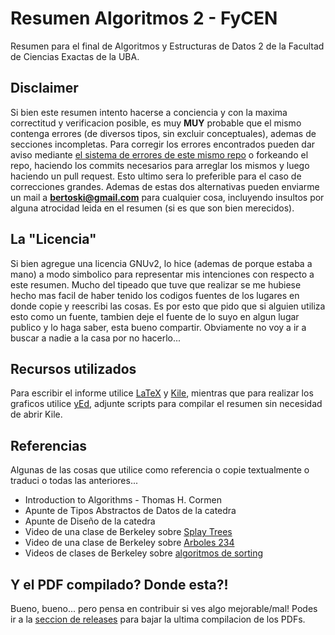 Resumen Algoritmos 2 - FyCEN
===================

Resumen para el final de Algoritmos y Estructuras de Datos 2 de la Facultad de Ciencias Exactas de la UBA.

## Disclaimer

Si bien este resumen intento hacerse a conciencia y con la maxima correctitud y verificacion posible, es muy **MUY** probable que el mismo contenga errores (de diversos tipos, sin excluir conceptuales), ademas de secciones incompletas. Para corregir los errores encontrados pueden dar aviso mediante [el sistema de errores de este mismo repo][Issues] o forkeando el repo, haciendo los commits necesarios para arreglar los mismos y luego haciendo un pull request. Esto ultimo sera lo preferible para el caso de correcciones grandes. Ademas de estas dos alternativas pueden enviarme un mail a **bertoski@gmail.com** para cualquier cosa, incluyendo insultos por alguna atrocidad leida en el resumen (si es que son bien merecidos).

## La "Licencia"

Si bien agregue una licencia GNUv2, lo hice (ademas de porque estaba a mano) a modo simbolico para representar mis intenciones con respecto a este resumen. Mucho del tipeado que tuve que realizar se me hubiese hecho mas facil de haber tenido los codigos fuentes de los lugares en donde copie y reescribi las cosas. Es por esto que pido que si alguien utiliza esto como un fuente, tambien deje el fuente de lo suyo en algun lugar publico y lo haga saber, esta bueno compartir. Obviamente no voy a ir a buscar a nadie a la casa por no hacerlo...

## Recursos utilizados

Para escribir el informe utilice [LaTeX][LaTeX] y [Kile][Kile], mientras que para realizar los graficos utilice [yEd][yEd], adjunte scripts para compilar el resumen sin necesidad de abrir Kile.

## Referencias

Algunas de las cosas que utilice como referencia o copie textualmente o traduci o todas las anteriores...

* Introduction to Algorithms - Thomas H. Cormen
* Apunte de Tipos Abstractos de Datos de la catedra
* Apunte de Diseño de la catedra
* Video de una clase de Berkeley sobre [Splay Trees][Berkeley-SplayTrees]
* Video de una clase de Berkeley sobre [Arboles 234][Berkeley-234]
* Videos de clases de Berkeley sobre [algoritmos de sorting][Berkeley-Sorting]
 
## Y el PDF compilado? Donde esta?!

Bueno, bueno... pero pensa en contribuir si ves algo mejorable/mal! Podes ir a la [seccion de releases][Releases] para bajar la ultima compilacion de los PDFs.

[Issues]: https://github.com/ramaroberto/ResumenFinalAlgo2/issues
[Releases]: https://github.com/ramaroberto/ResumenFinalAlgo2/releases
[Kile]: http://kile.sourceforge.net/
[LaTeX]: http://www.latex-project.org/
[yEd]: http://www.yworks.com/en/products_yed_about.html
[Berkeley-SplayTrees]: http://www.youtube.com/watch?v=G5QIXywcJlY
[Berkeley-234]: http://www.youtube.com/watch?v=zqrqYXkth6Q
[Berkeley-Sorting]: http://www.youtube.com/watch?v=EiUvYS2DT6I
